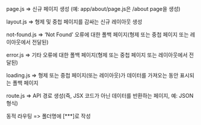 page.js => 신규 페이지 생성 (예: app/about/page.js은 <your-domain>/about page을 생성)

layout.js => 형제 및 중첩 페이지를 감싸는 신규 레이아웃 생성

not-found.js => ‘Not Found’ 오류에 대한 폴백 페이지(형제 또는 중첩 페이지 또는 레이아웃에서 전달된)

error.js => 기타 오류에 대한 폴백 페이지(형제 또는 중첩 페이지 또는 레이아웃에서 전달된)

loading.js => 형제 또는 중첩 페이지(또는 레이아웃)가 데이터를 가져오는 동안 표시되는 폴백 페이지

route.js => API 경로 생성(즉, JSX 코드가 아닌 데이터를 반환하는 페이지, 예: JSON 형식)

동적 라우팅 => 폴더명에 [***]로 작성
